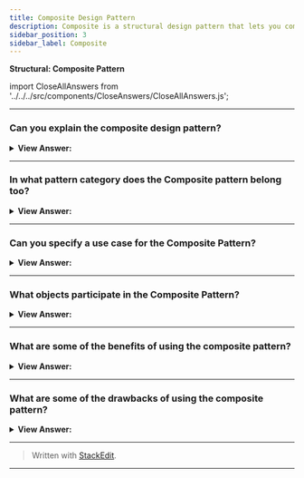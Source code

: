 ```yaml
---
title: Composite Design Pattern
description: Composite is a structural design pattern that lets you compose objects into tree structures and then work with these structures as if they were individual objects.
sidebar_position: 3
sidebar_label: Composite
---
```


**Structural: Composite Pattern**

import CloseAllAnswers from '../../../src/components/CloseAnswers/CloseAllAnswers.js';

<CloseAllAnswers />

---

### Can you explain the composite design pattern?

<details className='answer'>
  <summary>
    <strong>View Answer:</strong>
  </summary>
  <div>
    <div>
      <strong>Interview Response:</strong> Structurally the Composite Pattern lets you compose objects into a tree-like structure giving us the ability to work with them as individual objects. This is also known as partitioning. The Composite pattern allows the creation of objects with properties that are primitive items or a collection of objects. Each item in the collection can hold other collections themselves, creating deeply nested structures.<br/>
    </div><br />
  <div><strong className="codeExample">Diagram:</strong><br /><br />

  <div></div>

</div><br />
  <div><strong className="codeExample">Code Example:</strong> ES2015+ Modern Implementation<br /><br />

  <div></div>

```js
//Component
class Employee {
  constructor(name, position, progress) {
    this.name = name;
    this.position = position;
    this.progress = progress;
  }
  getProgress() {}
}

//Leaf subclass
class Developers extends Employee {
  constructor(name, position, progress) {
    super(name, position, progress);
  }
  getProgress() {
    return this.progress;
  }
}

//Leaf subclass
class FreeLanceDev extends Employee {
  constructor(name, position, progress) {
    super(name, position, progress);
  }
  getProgress() {
    return this.progress();
  }
}

//Composite subclass
class DevTeamLead extends Employee {
  constructor(name, position) {
    super(name, position);
    this.teamMembers = [];
  }
  addMember(employee) {
    this.teamMembers.push(employee);
  }

  removeMember(employee) {
    for (var i = 0; i < this.teamMembers.length; i++) {
      if (this.teamMembers[i] == employee) {
        this.teamMembers.splice(i, 1);
      }
    }
    return this.teamMembers;
  }

  getProgress() {
    for (var i = 0; i < this.teamMembers.length; i++) {
      console.log(this.teamMembers[i].getProgress());
    }
  }

  showTeam() {
    for (var i = 0; i < this.teamMembers.length; i++) {
      console.log(this.teamMembers[i].name);
    }
  }
}

function run() {
  const seniorDev = new Developers('Rachel', 'Senior Developer', '60%');
  const juniorDev = new Developers('Joey', 'Junior Developer', '50%');
  const teamLead = new DevTeamLead('Regina', 'Dev Team Lead', '90%');
  teamLead.addMember(seniorDev);
  teamLead.addMember(juniorDev);
  console.log('Team members list:');
  teamLead.showTeam();
  console.log('Get Team members progress:');
  teamLead.getProgress();
  console.log('Removing Rachel from team:');
  teamLead.removeMember(seniorDev);
  console.log('Updated team members list:');
  teamLead.showTeam();
  const freelanceDev = new Developers('Ross', 'Free Lancer', '80%');
  console.log("Get freelance developer's progress:");
  console.log(freelanceDev.getProgress());
}

run();

/*
output:

Team members list:
Rachel
Joey
Get Team members progress:
60%
50%
Removing Rachel from team:
Updated team members list:
Joey
Get freelance developer's progress:
80%

 */
```

</div>
 </div>

</details>

---

### In what pattern category does the Composite pattern belong too?

<details>
  <summary>
    <strong>View Answer:</strong>
  </summary>
  <div>
    <div>
      <strong>Interview Response:</strong> The Composite pattern belongs to the Structural design pattern category.
    </div>
  </div>
</details>

---

### Can you specify a use case for the Composite Pattern?

<details>
  <summary>
    <strong>View Answer:</strong>
  </summary>
  <div>
    <div>
      <strong>Interview Response:</strong> Composite pattern is powerful as it allows us to treat an object as a composite. Since both single and composite objects share the same interface, it allows reusing objects without worrying about their compatibility.
    </div><br/>
    <div>
      <strong>Technical Response:</strong> The Composite Pattern describes a group of objects that can be treated in the same way a single instance of an object may be.<br/><br/>This allows us to treat both individual objects and compositions in a uniform manner, meaning that the same behavior will be applied regardless of whether we're working with one item or a thousand.<br/><br/>You can use this pattern if you want to develop a scalable application that uses plenty of objects. It is particularly helpful in situations where you are dealing with a tree-like hierarchy of objects. An example of this pattern being used is by your operating system to create directories and sub-directories. Libraries like React and Vue also use this pattern to build reusable interfaces.
    </div>

  </div>
</details>

---

### What objects participate in the Composite Pattern?

<details>
  <summary>
    <strong>View Answer:</strong>
  </summary>
  <div>
    <div>
      <strong>Interview Response:</strong>The participating objects in the Composite Pattern include the Component, Leaf, and Composite objects.
    </div>
    <br />
    <div></div>

- **Component** – The component declares the interface for the objects in the composition.
- **Leaf** – The leaf represents leaf objects in the composition. A leaf is defined as an object that has no children in this pattern.
- **Composite** – The Composite object represents branches or subtrees in the composition and maintains a collection of child components.

<br />
  </div>
</details>

---

### What are some of the benefits of using the composite pattern?

<details>
  <summary>
    <strong>View Answer:</strong>
  </summary>
  <div>
    <div>
      <strong>Interview Response:</strong> Benefits of the Composite Pattern
    </div>
    <br />
    <div></div>

- You can work with complex tree structures more conveniently: use polymorphism and recursion to your advantage.
- Open/Closed Principle. You can introduce new element types into the app without breaking the existing code, which now works with the object tree.

<br />
  </div>
</details>

---

### What are some of the drawbacks of using the composite pattern?

<details>
  <summary>
    <strong>View Answer:</strong>
  </summary>
  <div>
    <div>
      <strong>Interview Response:</strong> Drawbacks of the Composite Pattern
    </div>
    <br />
    <div></div>

It might be difficult to provide a common interface for classes whose functionality differs too much. In certain scenarios, you’d need to overgeneralize the component interface, making it harder to comprehend.

<br />
  </div>
</details>

---

> Written with [StackEdit](https://stackedit.io/).

---
